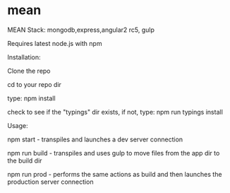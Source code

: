 # mean
MEAN Stack: mongodb,express,angular2 rc5, gulp

Requires latest node.js with npm

Installation:

Clone the repo

cd to your repo dir

type: npm install

check to see if the "typings" dir exists, if not, type: npm run typings install

Usage:

npm start - transpiles and launches a dev server connection

npm run build - transpiles and uses gulp to move files from the app dir to the build dir

npm run prod - performs the same actions as build and then launches the production server connection
